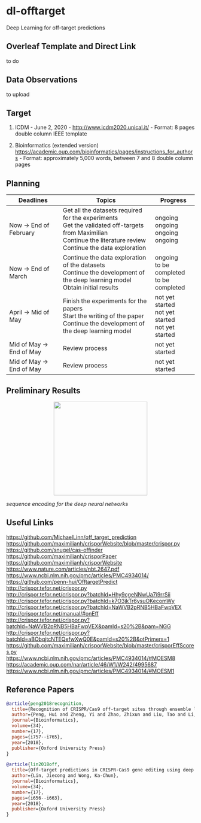 # dl-offtarget

Deep Learning for off-target predictions


## Overleaf Template and Direct Link
to do 

## 

## Data Observations
to upload

## Target 
1. ICDM - June 2, 2020 - http://www.icdm2020.unical.it/ - Format: 8 pages double column IEEE template

2. Bioinformatics (extended version) https://academic.oup.com/bioinformatics/pages/instructions_for_authors - Format: approximately 5,000 words, between 7 and 8 double column pages


## Planning 

| Deadlines     | Topics        | Progress      |
| ------------- | ------------- | ------------- |
| Now -> End of February  | Get all the datasets required for the experiments <br> Get the validated off-targets from Maximilian <br> Continue the literature review <br> Continue the data exploration | ongoing <br> ongoing <br> ongoing <br> ongoing|
| Now ->  End of March | Continue the data exploration of the datasets <br> Continue the development of the deep learning model <br> Obtain initial results | ongoing <br> to be completed <br> to be completed | 
| April ->  Mid of May | Finish the experiments for the papers <br> Start the writing of the paper <br> Continue the development of the deep learning model | not yet started <br> not yet started <br> not yet started |
| Mid of May ->  End of May | Review process | not yet started |
| Mid of May ->  End of May | Review process | not yet started |

## Preliminary Results

<p align="middle">
  <img src="https://github.com/dagrate/dl-offtarget/blob/master/images/encoded_sequence.png" width="250"/>
</p>

*sequence encoding for the deep neural networks*

## Useful Links
https://github.com/MichaelLinn/off_target_prediction <br>
https://github.com/maximilianh/crisporWebsite/blob/master/crispor.py <br>
https://github.com/snugel/cas-offinder <br>
https://github.com/maximilianh/crisporPaper <br>
https://github.com/maximilianh/crisporWebsite <br>
https://www.nature.com/articles/nbt.2647.pdf <br>
https://www.ncbi.nlm.nih.gov/pmc/articles/PMC4934014/ <br> 
https://github.com/penn-hui/OfftargetPredict <br>
http://crispor.tefor.net/crispor.py <br>
http://crispor.tefor.net/crispor.py?batchId=Hhy9cgeNNwUa7i9rrSii <br>
http://crispor.tefor.net/crispor.py?batchId=k7O3jkTr6ysuOKecomWy <br>
http://crispor.tefor.net/crispor.py?batchId=NaWVB2pRNB5HBaFwpVEX <br>
http://crispor.tefor.net/manual/#onEff <br>
http://crispor.tefor.net/crispor.py?batchId=NaWVB2pRNB5HBaFwpVEX&pamId=s20%2B&pam=NGG <br>
http://crispor.tefor.net/crispor.py?batchId=aBObqjtcNTEQefwXwQ0E&pamId=s20%2B&otPrimers=1 <br>
https://github.com/maximilianh/crisporWebsite/blob/master/crisporEffScores.py <br>
https://www.ncbi.nlm.nih.gov/pmc/articles/PMC4934014/#MOESM8 <br>
https://academic.oup.com/nar/article/46/W1/W242/4995687 <br>
https://www.ncbi.nlm.nih.gov/pmc/articles/PMC4934014/#MOESM1 <br>

## Reference Papers

```bibtex
@article{peng2018recognition,
  title={Recognition of CRISPR/Cas9 off-target sites through ensemble learning of uneven mismatch distributions},
  author={Peng, Hui and Zheng, Yi and Zhao, Zhixun and Liu, Tao and Li, Jinyan},
  journal={Bioinformatics},
  volume={34},
  number={17},
  pages={i757--i765},
  year={2018},
  publisher={Oxford University Press}
}
```

```bibtex
@article{lin2018off,
  title={Off-target predictions in CRISPR-Cas9 gene editing using deep learning},
  author={Lin, Jiecong and Wong, Ka-Chun},
  journal={Bioinformatics},
  volume={34},
  number={17},
  pages={i656--i663},
  year={2018},
  publisher={Oxford University Press}
}
```
